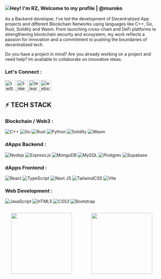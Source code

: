 <!-- ## Welcome to my profile | @muroko
  
<span>
  <img height=200 align="center" src="https://github-readme-stats.vercel.app/api?username=muroko&show_icons=true&rank_icon=github&show=prs_merged&theme=gotham&count_private=true" />
</span> -->
<!-- commented for now until further updates
<span>
  <img height=200 align="center" src="https://github-readme-stats.vercel.app/api/top-langs/?username=muroko&layout=compact&langs_count=8&card_width=320&theme=gotham" />
</span>
-->

<!---
muroko/muroko is a ✨ special ✨ repository because its `README.md` (this file) appears on your GitHub profile.
You can click the Preview link to take a look at your changes.
--->

### <img src="https://readme-typing-svg.demolab.com?font=Operator+Mono&size=37&duration=2800&pause=2000&color=FAFAFA&center=true&vCenter=true&width=1050&height=50&lines=Hey!+I'm+RZ,+Welcome+to+my+Github+Profile+|+@muroko" align="middle" alt="Hey! I'm RZ, Welcome to my profile | @muroko ">

As a Backend developer, I’ve led the development of Decentralized App projects and different Blockchain Networks using languages like C++, Go, Rust, Solidity and Wasm. From launching cross-chain and DeFi platforms to strengthening blockchain security and ecosystem, my work reflects a passion for innovation and a commitment to pushing the boundaries of decentralized tech. 

Do you have a project in mind? Are you already working on a project and need help? Im available to collaborate on innovative ideas.

### Let's Connect :
<div align="left">
  <!--<a href="https://www.youtube.com/channel/UCwsZPZcuwBnyG1ytZjFsigA" target="_blank">
    <img src="https://img.shields.io/static/v1?message=Youtube&logo=youtube&label=&color=FF0000&logoColor=white&labelColor=&style=for-the-badge" height="35" alt="youtube logo"  />
  </a>-->
  <!--<a href="https://www.instagram.com/coder_nishitbaria_offcial_/" target="_blank">
    <img src="https://img.shields.io/static/v1?message=Instagram&logo=instagram&label=&color=E4405F&logoColor=white&labelColor=&style=for-the-badge" height="35" alt="instagram logo"  />
  </a>-->
  <a href="https://x.com/rodzisso" target="_blank">
    <img src="https://img.shields.io/static/v1?message=Twitter&logo=x&label=&color=292929&logoColor=white&labelColor=&style=for-the-badge" height="35" alt="twitter logo"  />
  </a>  
  <a href="https://www.linkedin.com/in/rodzisso/" target="_blank">
    <img src="https://img.shields.io/static/v1?message=LinkedIn&logo=linkedin&label=&color=0077B5&logoColor=white&labelColor=&style=for-the-badge" height="35" alt="linkedin logo"  />
  </a>
  <a href="https://t.me/mblados" target="_blank">
    <img src="https://img.shields.io/static/v1?message=Telegram&logo=telegram&label=&color=1e90ff&logoColor=white&labelColor=&style=for-the-badge" height="35" alt="telegram logo"  />
  </a>
  <a href="https://muroko.dev" target="_blank">
    <img src="https://img.shields.io/static/v1?message=Website&logo=website&label=&color=004522&logoColor=white&labelColor=&style=for-the-badge" height="35" alt="website logo"  />
  </a>
</div>

## ⚡ TECH STACK

### Blockchain / Web3 :
![C++](https://img.shields.io/badge/-C++-00599C?style=flat-square&logo=c)
![Go](https://img.shields.io/badge/-Go-0077B5?style=flat-square&logo=Go)
![Rust](https://img.shields.io/badge/-Rust-ff4500?style=flat-square&logo=Rust)
![Python](https://img.shields.io/badge/-Python-ffff01?style=flat-square&logo=Python)
![Solidity](https://img.shields.io/badge/-Solidity-black?style=flat-square&logo=Solidity)
![Wasm](https://img.shields.io/badge/wasm-%23404d59.svg?style=flat&logo=express&logoColor=%2361DAFB)


### dApps Backend :
![Nodejs](https://img.shields.io/badge/-Nodejs-black?style=flat-square&logo=Node.js)
![Express.js](https://img.shields.io/badge/express.js-%23404d59.svg?style=flat&logo=express&logoColor=%2361DAFB)
![MongoDB](https://img.shields.io/badge/MongoDB-%234ea94b.svg?style=flat&logo=mongodb&logoColor=white) ![MySQL](https://img.shields.io/badge/mysql-%2300000f.svg?style=flat&logo=mysql&logoColor=white) ![Postgres](https://img.shields.io/badge/postgres-%23316192.svg?style=flat&logo=postgresql&logoColor=white) ![Supabase](https://img.shields.io/badge/Supabase-3ECF8E?style=flat&logo=supabase&logoColor=white)

### dApps Frontend :
![React](https://img.shields.io/badge/-React-black?style=flat-square&logo=react)
![TypeScript](https://img.shields.io/badge/typescript-%23007ACC.svg?style=flat&logo=typescript&logoColor=white)
![Next JS](https://img.shields.io/badge/Next-black?style=flat&logo=next.js&logoColor=white)
![TailwindCSS](https://img.shields.io/badge/tailwindcss-%2338B2AC.svg?style=flat&logo=tailwind-css&logoColor=white)
![Vite](https://img.shields.io/badge/vite-%23646CFF.svg?style=flat&logo=vite&logoColor=white)


### Web Development :
![JavaScript](https://img.shields.io/badge/-JavaScript-black?style=flat-square&logo=javascript)
![HTML5](https://img.shields.io/badge/-HTML5-E34F26?style=flat-square&logo=html5&logoColor=white)
![CSS3](https://img.shields.io/badge/-CSS3-1572B6?style=flat-square&logo=css3)
![Bootstrap](https://img.shields.io/badge/-Bootstrap-563D7C?style=flat-square&logo=bootstrap)



 ##  

<p align="center">
   <span>
       <img height=200 align="center" src="https://github-readme-stats-muroko.vercel.app/api?username=muroko&show_icons=true&rank_icon=github&show=prs_merged&theme=gotham&count_private=true" />
   </span>
   &emsp;&emsp;&emsp;&emsp;
   <span>
      <img height=200 align="center" src="https://github-readme-stats-muroko.vercel.app/api/top-langs/?username=muroko&layout=compact&langs_count=12&card_width=350&theme=gotham&hide=shell" />
   </span>
</p>   
                                                                                                                                                                  
